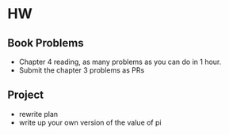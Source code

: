# HW 

## Book Problems
- Chapter 4 reading, as many problems as you can do in 1 hour.
- Submit the chapter 3 problems as PRs


## Project
- rewrite plan
- write up your own version of the value of pi
